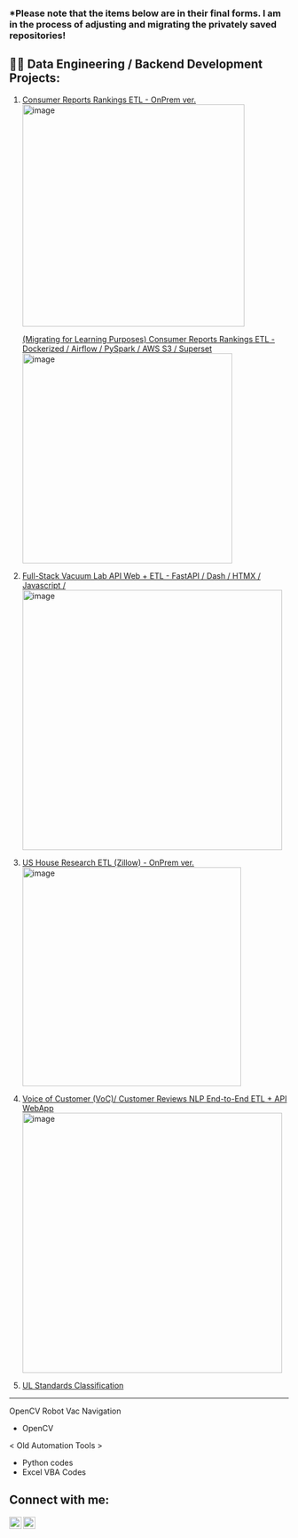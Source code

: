 ### *Please note that the items below are in their final forms. I am in the process of adjusting and migrating the privately saved repositories!

<h2>👨‍💻 Data Engineering / Backend Development Projects:</h2>

 1. <a href= https://github.com/kwoolaid725/cr-rankings-etl-onprem> Consumer Reports Rankings ETL - OnPrem ver. </a> <br>
    <img width="400" alt="image" src="https://github.com/kwoolaid725/kwoolaid725/assets/107806433/5a8fee35-8f02-401c-8ffd-858eaf096982">


    <a href= https://github.com/kwoolaid725/cr-rankings-etl-pipeline> (Migrating for Learning Purposes) Consumer Reports Rankings ETL - Dockerized / Airflow /   PySpark / AWS S3 / Superset  </a>
     <img width="378" alt="image" src="https://github.com/kwoolaid725/kwoolaid725/assets/107806433/6c6f7115-0d67-4ebf-8baf-d11bfba3b9de">

 3. <a href= https://github.com/kwoolaid725/vacuum-fastapi-dash-etl-app> Full-Stack Vacuum Lab API Web + ETL - FastAPI / Dash / HTMX / Javascript / </a>
    <img width="468" alt="image" src="https://github.com/kwoolaid725/kwoolaid725/assets/107806433/d2b0979f-90f5-4ed0-b7c1-2011e8f585a9">

 4. <a href= https://github.com/kwoolaid725/us-house-env-research-etl> US House Research ETL (Zillow) - OnPrem ver. </a> <br>
    <img width="394" alt="image" src="https://github.com/kwoolaid725/kwoolaid725/assets/107806433/562ae412-c3fb-4718-8265-f5fab81bad83">
    
 5.  <a href= https://github.com/kwoolaid725/voc_scraper_nlp_api/> Voice of Customer (VoC)/ Customer Reviews NLP End-to-End ETL + API WebApp </a> <br>
     <img width="468" alt="image" src="https://github.com/kwoolaid725/kwoolaid725/assets/107806433/0d42d1f5-5205-4346-a948-d460b0efcb0e">


     
6. <a href= https://github.com/kwoolaid725/UL-Standards-Classify> UL Standards Classification  </a> 
--------------------------------


OpenCV Robot Vac Navigation
 - OpenCV




< Old Automation Tools > 

- Python codes
- Excel VBA Codes
  


<h2> Connect with me:</h2>


[<img align="left" alt="JoshMadakor | LinkedIn" width="22px" src="https://cdn.jsdelivr.net/npm/simple-icons@v3/icons/linkedin.svg" />][linkedin]
[<img align="left" alt="JoshMadakor | Instagram" width="22px" src="https://cdn.jsdelivr.net/npm/simple-icons@v3/icons/instagram.svg" />][instagram]

[instagram]: https://www.instagram.com/woohyun._k/
[linkedin]: https://linkedin.com/in/woohyun-kim

<!--
**joshmadakor1/joshmadakor1** is a ✨ _special_ ✨ repository because its `README.md` (this file) appears on your GitHub profile.

Here are some ideas to get you started:

- 🔭 I’m currently working on ...
- 🌱 I’m currently learning ...
- 👯 I’m looking to collaborate on ...
- 🤔 I’m looking for help with ...
- 💬 Ask me about ...
- 📫 How to reach me: ...
- 😄 Pronouns: ...
- ⚡ Fun fact: ...
-->
